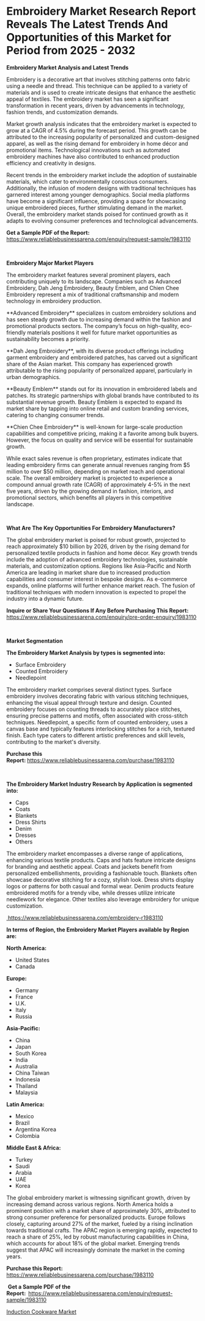 <p><h1>Embroidery Market Research Report Reveals The Latest Trends And Opportunities of this Market for Period from 2025 - 2032</h1></p><p><strong>Embroidery Market Analysis and Latest Trends</strong></p>
<p><p>Embroidery is a decorative art that involves stitching patterns onto fabric using a needle and thread. This technique can be applied to a variety of materials and is used to create intricate designs that enhance the aesthetic appeal of textiles. The embroidery market has seen a significant transformation in recent years, driven by advancements in technology, fashion trends, and customization demands.</p><p>Market growth analysis indicates that the embroidery market is expected to grow at a CAGR of 4.5% during the forecast period. This growth can be attributed to the increasing popularity of personalized and custom-designed apparel, as well as the rising demand for embroidery in home décor and promotional items. Technological innovations such as automated embroidery machines have also contributed to enhanced production efficiency and creativity in designs.</p><p>Recent trends in the embroidery market include the adoption of sustainable materials, which cater to environmentally conscious consumers. Additionally, the infusion of modern designs with traditional techniques has garnered interest among younger demographics. Social media platforms have become a significant influence, providing a space for showcasing unique embroidered pieces, further stimulating demand in the market. Overall, the embroidery market stands poised for continued growth as it adapts to evolving consumer preferences and technological advancements.</p></p>
<p><strong>Get a Sample PDF of the Report:&nbsp;</strong> <a href="https://www.reliablebusinessarena.com/enquiry/request-sample/1983110?utm_campaign=2188&utm_medium=2&utm_source=Github&utm_content=ia&utm_term=05042025&utm_id=embroidery">https://www.reliablebusinessarena.com/enquiry/request-sample/1983110</a></p>
<p>&nbsp;</p>
<p><strong>Embroidery Major Market Players</strong></p>
<p><p>The embroidery market features several prominent players, each contributing uniquely to its landscape. Companies such as Advanced Embroidery, Dah Jeng Embroidery, Beauty Emblem, and Chien Chee Embroidery represent a mix of traditional craftsmanship and modern technology in embroidery production.</p><p>**Advanced Embroidery** specializes in custom embroidery solutions and has seen steady growth due to increasing demand within the fashion and promotional products sectors. The company’s focus on high-quality, eco-friendly materials positions it well for future market opportunities as sustainability becomes a priority.</p><p>**Dah Jeng Embroidery**, with its diverse product offerings including garment embroidery and embroidered patches, has carved out a significant share of the Asian market. This company has experienced growth attributable to the rising popularity of personalized apparel, particularly in urban demographics.</p><p>**Beauty Emblem** stands out for its innovation in embroidered labels and patches. Its strategic partnerships with global brands have contributed to its substantial revenue growth. Beauty Emblem is expected to expand its market share by tapping into online retail and custom branding services, catering to changing consumer trends.</p><p>**Chien Chee Embroidery** is well-known for large-scale production capabilities and competitive pricing, making it a favorite among bulk buyers. However, the focus on quality and service will be essential for sustainable growth.</p><p>While exact sales revenue is often proprietary, estimates indicate that leading embroidery firms can generate annual revenues ranging from $5 million to over $50 million, depending on market reach and operational scale. The overall embroidery market is projected to experience a compound annual growth rate (CAGR) of approximately 4-5% in the next five years, driven by the growing demand in fashion, interiors, and promotional sectors, which benefits all players in this competitive landscape.</p></p>
<p>&nbsp;</p>
<p><strong>What Are The Key Opportunities For Embroidery Manufacturers?</strong></p>
<p><p>The global embroidery market is poised for robust growth, projected to reach approximately $10 billion by 2026, driven by the rising demand for personalized textile products in fashion and home décor. Key growth trends include the adoption of advanced embroidery technologies, sustainable materials, and customization options. Regions like Asia-Pacific and North America are leading in market share due to increased production capabilities and consumer interest in bespoke designs. As e-commerce expands, online platforms will further enhance market reach. The fusion of traditional techniques with modern innovation is expected to propel the industry into a dynamic future.</p></p>
<p><strong>Inquire or Share Your Questions If Any Before Purchasing This Report:</strong> <a href="https://www.reliablebusinessarena.com/enquiry/pre-order-enquiry/1983110?utm_campaign=2188&utm_medium=2&utm_source=Github&utm_content=ia&utm_term=05042025&utm_id=embroidery">https://www.reliablebusinessarena.com/enquiry/pre-order-enquiry/1983110</a></p>
<p>&nbsp;</p>
<p><strong>Market Segmentation</strong></p>
<p><strong>The Embroidery Market Analysis by types is segmented into:</strong></p>
<p><ul><li>Surface Embroidery</li><li>Counted Embroidery</li><li>Needlepoint</li></ul></p>
<p><p>The embroidery market comprises several distinct types. Surface embroidery involves decorating fabric with various stitching techniques, enhancing the visual appeal through texture and design. Counted embroidery focuses on counting threads to accurately place stitches, ensuring precise patterns and motifs, often associated with cross-stitch techniques. Needlepoint, a specific form of counted embroidery, uses a canvas base and typically features interlocking stitches for a rich, textured finish. Each type caters to different artistic preferences and skill levels, contributing to the market's diversity.</p></p>
<p><strong>Purchase this Report:&nbsp;</strong><a href="https://www.reliablebusinessarena.com/purchase/1983110?utm_campaign=2188&utm_medium=2&utm_source=Github&utm_content=ia&utm_term=05042025&utm_id=embroidery">https://www.reliablebusinessarena.com/purchase/1983110</a></p>
<p>&nbsp;</p>
<p><strong>The Embroidery Market Industry Research by Application is segmented into:</strong></p>
<p><ul><li>Caps</li><li>Coats</li><li>Blankets</li><li>Dress Shirts</li><li>Denim</li><li>Dresses</li><li>Others</li></ul></p>
<p><p>The embroidery market encompasses a diverse range of applications, enhancing various textile products. Caps and hats feature intricate designs for branding and aesthetic appeal. Coats and jackets benefit from personalized embellishments, providing a fashionable touch. Blankets often showcase decorative stitching for a cozy, stylish look. Dress shirts display logos or patterns for both casual and formal wear. Denim products feature embroidered motifs for a trendy vibe, while dresses utilize intricate needlework for elegance. Other textiles also leverage embroidery for unique customization.</p></p>
<p><a href="https://www.reliablebusinessarena.com/embroidery-r1983110?utm_campaign=2188&utm_medium=2&utm_source=Github&utm_content=ia&utm_term=05042025&utm_id=embroidery">&nbsp;https://www.reliablebusinessarena.com/embroidery-r1983110</a></p>
<p><strong>In terms of Region, the Embroidery Market Players available by Region are:</strong></p>
<p>
    <p> <strong> North America: </strong>
        <ul>
            <li>United States</li>
            <li>Canada</li>
        </ul>
        </p> 
    <p> <strong> Europe: </strong>
        <ul>
            <li>Germany</li>
            <li>France</li>
            <li>U.K.</li>
            <li>Italy</li>
            <li>Russia</li>
        </ul>
        </p> 
    <p> <strong> Asia-Pacific: </strong>
        <ul>
            <li>China</li>
            <li>Japan</li>
            <li>South Korea</li>
            <li>India</li>
            <li>Australia</li>
            <li>China Taiwan</li>
            <li>Indonesia</li>
            <li>Thailand</li>
            <li>Malaysia</li>
        </ul>
        </p> 
    <p> <strong> Latin America: </strong>
        <ul>
            <li>Mexico</li>
            <li>Brazil</li>
            <li>Argentina Korea</li>
            <li>Colombia</li>
        </ul>
        </p> 
    <p> <strong> Middle East & Africa: </strong>
        <ul>
            <li>Turkey</li>
            <li>Saudi</li>
            <li>Arabia</li>
            <li>UAE</li>
            <li>Korea</li>
        </ul>
    </p>
    </p>
<p><p>The global embroidery market is witnessing significant growth, driven by increasing demand across various regions. North America holds a prominent position with a market share of approximately 30%, attributed to strong consumer preference for personalized products. Europe follows closely, capturing around 27% of the market, fueled by a rising inclination towards traditional crafts. The APAC region is emerging rapidly, expected to reach a share of 25%, led by robust manufacturing capabilities in China, which accounts for about 18% of the global market. Emerging trends suggest that APAC will increasingly dominate the market in the coming years.</p></p>
<p><strong>Purchase this Report: </strong><a href="https://www.reliablebusinessarena.com/purchase/1983110?utm_campaign=2188&utm_medium=2&utm_source=Github&utm_content=ia&utm_term=05042025&utm_id=embroidery">https://www.reliablebusinessarena.com/purchase/1983110</a></p>
<p>&nbsp;<strong>Get a Sample PDF of the Report:&nbsp;&nbsp;</strong><a href="https://www.reliablebusinessarena.com/enquiry/request-sample/1983110?utm_campaign=2188&utm_medium=2&utm_source=Github&utm_content=ia&utm_term=05042025&utm_id=embroidery">https://www.reliablebusinessarena.com/enquiry/request-sample/1983110</a></p>
<p><strong></strong></p>
<p><p><a href="https://github.com/globismark/Market-Research-Report-List-6/blob/main/induction-cookware-market.md?utm_campaign=2188&utm_medium=2&utm_source=Github&utm_content=ia&utm_term=05042025&utm_id=embroidery">Induction Cookware Market</a></p></p>